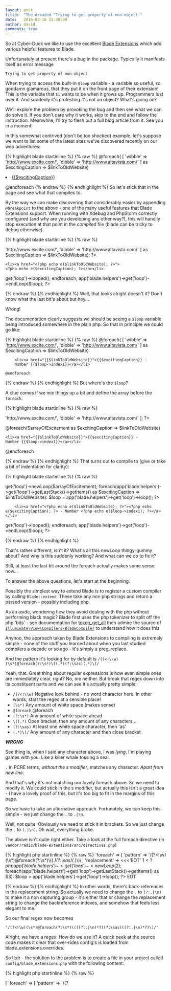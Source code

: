 ```yaml
---
layout: post
title:  "The dreaded 'Trying to get property of non-object'"
date:   2016-08-16 12:30:00
author: david
comments: true
---
```


So at Cyber-Duck we like to use the excellent [Blade Extensions](http://robin.radic.nl/blade-extensions/index.html) which add
 various helpful features to Blade.
 
Unfortunately at present there's a bug in the package. Typically it manifests itself as error message 

```Trying to get property of non-object```

When trying to access the built-in ```$loop``` variable - a variable so useful, so goddamn glamarous, that they put it
 on the front page of their extension! This is the variable that ```$i``` wants to be when it grows up. Programmers
 lust over it. And suddenly it's protesting it's not an object? What's going on?

We'll explore the problem by provoking the bug and then see what we can do solve it. If you don't care why it works, 
skip to the end and follow the instruction. Meanwhile, I'll try to flesh out a full blog article from it. See you in a moment!

In this somewhat contrived (don't be too shocked) example, let's suppose we want to list some of the latest sites
 we've discovered recently on our web adventures:

{% highlight blade startinline %} {% raw %}
@foreach(
[
    'wibble' => 'http://www.excite.com/',
    'dibble' => 'http://www.altavista.com/'
]
 as $excitingCaption => $linkToOldWebsite)


<li><a href="{{$linkToOldWebsite}}">{{$excitingCaption}}</a></li>

@endforeach
{% endraw %} {% endhighlight %}
So let's stick that in the page and see what that compiles to. 

By the way we can make discovering that considerably easier by appending ```@breakpoint``` to the
above - one of the many useful features that Blade Extensions support. When running with Xdebug and PhpStorm correctly 
configured (and why are you developing any other way?), this will handily stop execution at that point in the 
_compiled_ file (blade can be tricky to debug otherwise). 

{% highlight blade startinline %} {% raw %}
<?php foreach(
[
'wibble' => 'http://www.excite.com/',
'dibble' => 'http://www.altavista.com/'
]
 as $excitingCaption => $linkToOldWebsite): ?>


    <li><a href="<?php echo e($linkToOldWebsite); ?>">
    <?php echo e($excitingCaption); ?></a></li>

<?php
app('blade.helpers')->get('loop')->looped();
endforeach;
app('blade.helpers')->get('loop')->endLoop($loop);
?>

{% endraw %} {% endhighlight %}
Well, that looks alright doesn't it? Don't know what the last bit's about but hey...

Wrong!

The documentation clearly suggests we should be seeing a ```$loop``` variable being introduced somewhere in the plain php. 
So that in principle we could go like:

{% highlight blade startinline %} {% raw %}
    @foreach(
    [
        'wibble' => 'http://www.excite.com/',
        'dibble' => 'http://www.altavista.com/'
    ]
    as $excitingCaption => $linkToOldWebsite)


        <li><a href="{{$linkToOldWebsite}}">{{$excitingCaption}} -
        Number {{$loop->index1}}</a></li>

    @endforeach

{% endraw %} {% endhighlight %}
But where's the ```$loop```?

A clue comes if we mix things up a bit and define the array before the ```foreach```. 

{% highlight blade startinline %} {% raw %}
<?php

    $arrayOfExcitement = [
        'wibble' => 'http://www.excite.com/',
        'dibble' => 'http://www.altavista.com/'
    ];

?>

@foreach($arrayOfExcitement as $excitingCaption => $linkToOldWebsite)

    <li><a href="{{$linkToOldWebsite}}">{{$excitingCaption}} -
    Number {{$loop->index1}}</a></li>

@endforeach

{% endraw %} {% endhighlight %}
That turns out to compile to (give or take a bit of indentation for clarity):

{% highlight blade startinline %} {% raw %}
<?php
    app('blade.helpers')->get('loop')->newLoop($arrayOfExcitement);
    foreach(app('blade.helpers')->get('loop')->getLastStack()->getItems() as  $excitingCaption => $linkToOldWebsite):
        $loop = app('blade.helpers')->get('loop')->loop();
?>

        <li><a href="<?php echo e($linkToOldWebsite); ?>"><?php echo e($excitingCaption); ?> - Number <?php echo e($loop->index1); ?></a></li>

<?php
        app('blade.helpers')->get('loop')->looped();
    endforeach;
    app('blade.helpers')->get('loop')->endLoop($loop);
?>
{% endraw %} {% endhighlight %}

That's rather different, isn't it? What's all this newLoop thingy-gummy about? And why is this suddenly working?
And what can we do to fix it? 

Still, at least the last bit around the foreach actually makes some sense now... 

To answer the above questions, let's start at the beginning.

Possibly the simplest way to extend Blade is to register a custom compiler by calling ```Blade::extend```. These take any non php
strings and return a parsed version - possibly including php.  

As an aside, wondering how they avoid dealing with the php without performing black magic? Blade first uses the php tokenizer to 
split off the php 'bits' - see documentation for [token_get_all](http://php.net/manual/en/function.token-get-all.php) 
then admire the source of [```Illuminate\View\Compilers\BladeCompiler```](https://github.com/laravel/framework/blob/5.1/src/Illuminate/View/Compilers/BladeCompiler.php) to understand how it does this

Anyhoo, the approach taken by Blade Extensions to compiling is extremely simple - none of the stuff you learned about when you last
studied compilers a decade or so ago - it's simply a preg_replace. 

And the pattern it's looking for by default is ```/(?<!\\w)(\s*)@foreach(?:\s*)\((.*)(?:\sas)(.*)\)/```

Yeah, that. Great thing about regular expressions is how even simple ones are immediately clear, right? No, me neither. 
But break that regex down into its constituent parts and we can see it's actually pretty simple:

* ```/(?<!\\w)```
Negative look behind - no word character here. In other words, start the regex at a sensible place!
* ```(\s*)```
Any amount of white space (makes sense)
* ```@foreach```
@foreach
* ```(?:\s*)```
Any amount of white space ahead
* ```\((.*)```
Open bracket, then any amount of any characters...
* ```(?:\sas)```
At least one white space character, then 'as'
* ```(.*)\)/```
Any amount of any character and then close bracket

***WRONG***

See thing is, when I said any character above, I was _lying_. I'm playing games with you. Like a killer whale tossing a seal. 

```.``` in PCRE terms, _without the s modifier_, matches any character. _Apart from new line_. 

And that's why it's not matching our lovely foreach above. So we need to modify it. We could stick in the s modifier, 
but actually this isn't a great idea - I have a lovely proof of this, but it's too big to fit in the margins of this page. 
 
So we have to take an alternative approach. Fortunately, we can keep this simple - we just change the ```.``` to ```.|\n```.

Well, not quite. Obviously we need to stick it in brackets. So we just change the ```.``` to ```(.|\n)```.  Oh wait, everything broke.

The above isn't quite right either. Take a look at the full foreach directive (in ```vendor/radic/blade-extensions/src/directives.php```)

{% highlight php startinline %} {% raw %}
    'foreach'     => [
        'pattern'     => '/(?<!\\w)(\\s*)@foreach(?:\\s*)\\((.*)(?:\\sas)(.*)\\)/',
        'replacement' => <<<'EOT'
            $1<?php
            app('blade.helpers')->get('loop')->newLoop($2);
            foreach(app('blade.helpers')->get('loop')->getLastStack()->getItems() as $3):
                $loop = app('blade.helpers')->get('loop')->loop();
        ?>
EOT

{% endraw %} {% endhighlight %}
In other words, there's back-references in the replacement string. So actually we need to change the ```.``` to ```(?:.|\n)``` 
to make it a non capturing  group - it's either that or change the replacement string to change the backreference indexes, and somehow
that feels less elegant to me.

So our final regex now becomes 

`'/(?<!\w)(\s*)@foreach(?:\s*)\(((?:.|\n)*?)(?:\sas)((?:.|\n)*?)\)/'`

Alright, we have a regex. How do we use it? A quick peek at the source code makes it clear that over-rides config's 
is loaded from blade_extensions.overrides. 

So tl;dr - the solution to the problem is to create a file in your project called ```config/blade_extensions.php``` with the following content:

{% highlight php startinline %} {% raw %}  
<?php

/*
 * Blade extensions has a bug (feature?) with the regex
 * that you can't do a multiline foreach, which is fine
 * except that I *WANNA* do a multiline foreach
 *
 * So here's my regex for it instead.
 */

return [
    'overrides' => [
        'foreach' => [
            'pattern' => '/(?<!\w)(\s*)@foreach(?:\s*)\(((?:.|\n)*?)(?:\sas)((?:.|\n)*?)\)/',
        ]
    ]
];
{% endraw %} {% endhighlight %}
And now you have access to ```$loop```. Use it wisely.